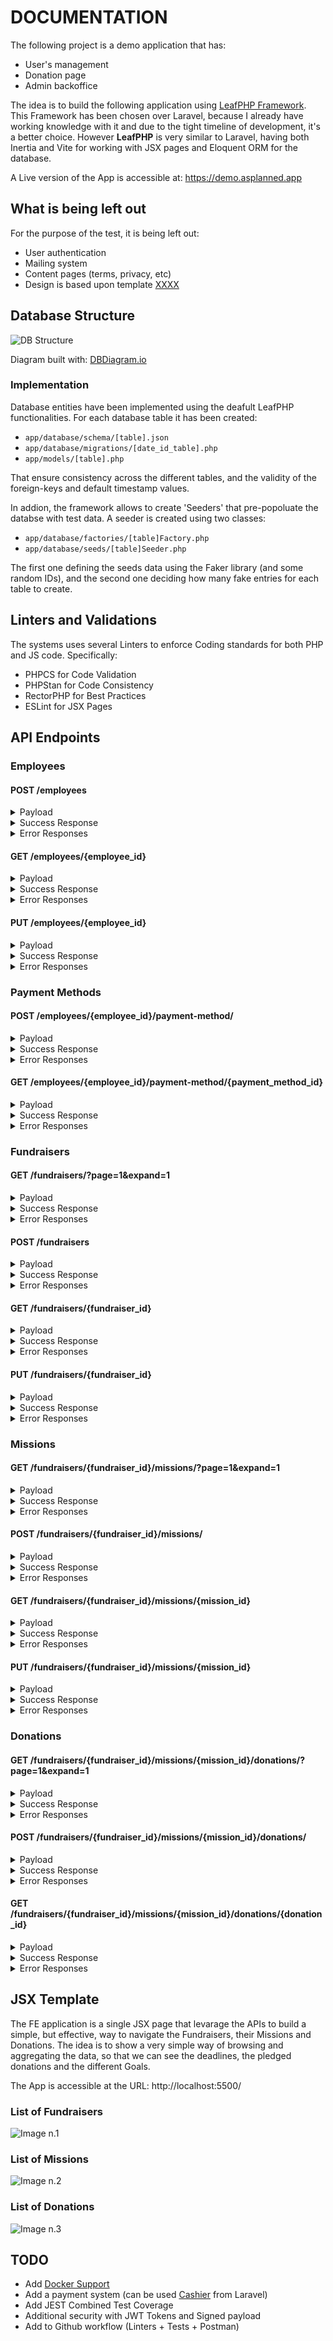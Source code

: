 # DOCUMENTATION

The following project is a demo application that has:
* User's management
* Donation page
* Admin backoffice

The idea is to build the following application using 
[LeafPHP Framework](https://leafphp.dev/). This Framework has been chosen 
over Laravel, because I already have working knowledge with it and due to 
the tight timeline of development, it's a better choice. However 
**LeafPHP** is very similar to Laravel, having both Inertia 
and Vite for working with JSX pages and Eloquent ORM for the database.

A Live version of the App is accessible at: https://demo.asplanned.app
## What is being left out

For the purpose of the test, it is being left out:

* User authentication
* Mailing system
* Content pages (terms, privacy, etc)
* Design is based upon template [XXXX]()

## Database Structure

![DB Structure](assets/images/ACME-DB-Structure.png)

Diagram built with: [DBDiagram.io](https://dbdiagram.io/)


### Implementation

Database entities have been implemented using the deafult LeafPHP 
functionalities. For each database table it has been created:

* `app/database/schema/[table].json`
* `app/database/migrations/[date_id_table].php`
* `app/models/[table].php`

That ensure consistency across the different tables, and the validity
of the foreign-keys and default timestamp values.

In addion, the framework allows to create 'Seeders' that pre-popoluate
the databse with test data. A seeder is created using two classes:

* `app/database/factories/[table]Factory.php`
* `app/database/seeds/[table]Seeder.php`

The first one defining the seeds data using the Faker library (and some
random IDs), and the second one deciding how many fake entries for each
table to create.

## Linters and Validations

The systems uses several Linters to enforce Coding standards for both
PHP and JS code. Specifically:

* PHPCS for Code Validation
* PHPStan for Code Consistency
* RectorPHP for Best Practices
* ESLint for JSX Pages


## API Endpoints

### Employees

#### POST /employees

<details>
    <summary>Payload</summary>

```json
{
  "username": "test.foo",
  "email": "test.foo@example.org",
  "first_name": "Test",
  "last_name": "Food",
  "role": "Software Developer",
  "department": "IT"
}
```
</details>

<details>
    <summary>Success Response</summary>

```json
{
  "id": 1,
  "username": "test.foo",
  "email": "test.foo@example.org",
  "first_name": "Test",
  "last_name": "Food",
  "role": "Software Developer",
  "department": "IT",
  "created_at": "2024-06-17T21:58:00.000000Z",
  "updated_at": "2024-06-17T21:58:36.000000Z"
}
```
</details>

<details>
    <summary>Error Responses</summary>

- 406 Not valid data
- 422 Missing mandatory field
- 500 Exception
</details>

#### GET /employees/{employee_id}

<details>
    <summary>Payload</summary>

```
No payload
```
</details>

<details>
    <summary>Success Response</summary>

```json
{
  "id": 1,
  "username": "test.foo",
  "email": "test.foo@example.org",
  "first_name": "Test",
  "last_name": "Food",
  "role": "7VkIem3Tpi",
  "department": "xs7eJHLqoH",
  "created_at": "2024-06-17T21:58:00.000000Z",
  "updated_at": "2024-06-17T21:58:36.000000Z"
}
```
</details>

<details>
    <summary>Error Responses</summary>

- 404 Not found
- 406 Not valid data
- 422 Missing mandatory field
- 500 Exception
</details>

#### PUT /employees/{employee_id}

<details>
    <summary>Payload</summary>

```json
{
  "username": "updated.foo",
  "email": "updated.foo@example.org",
  "first_name": "Updated",
  "last_name": "Foo",
  "role": "Senior Developer",
  "department": "Engineering"
}
```
</details>

<details>
    <summary>Success Response</summary>

```
204 No Content
```
</details>

<details>
    <summary>Error Responses</summary>

- 404 Not found
- 406 Not valid data
- 422 Missing mandatory field
- 500 Exception
</details>

### Payment Methods


#### POST /employees/{employee_id}/payment-method/

<details>
    <summary>Payload</summary>

```json
{
  "type": "credit_card",
  "cc_number": "4111111111111111",
  "cc_ccv": "123",
  "expiration_month": "12",
  "expiration_year": "2025"
}
```
</details>

<details>
    <summary>Success Response</summary>

```json
{
  "id": 1,
  "employee_id": 1,
  "type": "credit_card",
  "cc_number": "4111111111111111",
  "cc_ccv": "123",
  "expiration_month": "12",
  "expiration_year": "2025",
  "created_at": "2024-06-17T21:58:00.000000Z",
  "updated_at": "2024-06-17T21:58:36.000000Z"
}
```
</details>

<details>
    <summary>Error Responses</summary>

- 406 Not valid data
- 422 Missing mandatory field
- 500 Exception
</details>

#### GET /employees/{employee_id}/payment-method/{payment_method_id}

<details>
    <summary>Payload</summary>

```
No payload
```
</details>

<details>
    <summary>Success Response</summary>

```json
{
  "id": 1,
  "employee_id": 1,
  "type": "credit_card",
  "cc_number": "4111111111111111",
  "cc_ccv": "123",
  "expiration_month": "12",
  "expiration_year": "2025",
  "created_at": "2024-06-17T21:58:00.000000Z",
  "updated_at": "2024-06-17T21:58:36.000000Z"
}
```
</details>

<details>
    <summary>Error Responses</summary>

- 404 Not found
- 406 Not valid data
- 422 Missing mandatory field
- 500 Exception
</details>

### Fundraisers


#### GET /fundraisers/?page=1&expand=1

<details>
    <summary>Payload</summary>

```
No payload
```

</details>

<details>
    <summary>Success Response</summary>

```json
{
  "fundraisers": [
    {
      "id": 2,
      "employee_id": 1,
      "name": "Test Fundraiser",
      "website": "https://www.testwebsite.com",
      "description": "This is a Test Fundraiser inserted from API",
      "goal_amount": 3000,
      "goal_currency": "EUR",
      "goal_end_date": "2024-12-31T00:00:00.000000Z",
      "created_at": "2024-06-17T21:58:37.000000Z",
      "updated_at": "2024-06-17T21:58:37.000000Z"
    },
    {
      "id": 1,
      "employee_id": 1,
      "name": "Test Change name 1",
      "website": "https://www.test.foo",
      "description": "Random Description change for Fundraiser",
      "goal_amount": 10000,
      "goal_currency": "USD",
      "goal_end_date": "2025-05-19T23:30:27.000000Z",
      "created_at": "2024-06-17T21:58:01.000000Z",
      "updated_at": "2024-06-17T21:58:37.000000Z"
    }
  ],
  "_collections": {
    "employees": {
      "1": {
        "id": 1,
        "username": "test.foo",
        "email": "test.foo@example.org",
        "first_name": "Test",
        "last_name": "Food",
        "role": "7VkIem3Tpi",
        "department": "xs7eJHLqoH",
        "created_at": "2024-06-17T21:58:00.000000Z",
        "updated_at": "2024-06-17T21:58:36.000000Z"
      }
    }
  },
  "_pages": {
    "current": 1,
    "total": 1
  }
}
```

</details>

<details>
    <summary>Error Responses</summary>

- 404 Not found
```json
{
  "fundraisers": [],
  "_collections": [],
  "_pages": {
    "current": 5,
    "total": 1
  }
}
```
- 406 Not valid data
- 422 Missing mandatory field
- 500 Exception

</details>

#### POST /fundraisers

<details>
    <summary>Payload</summary>

```json
{
  "employee_id": 1,
  "name": "Test Fundraiser",
  "website": "https://www.testwebsite.com",
  "description": "This is a Test Fundraiser inserted from API",
  "goal_amount": 3000,
  "goal_currency": "EUR",
  "goal_end_date": "2024-12-31T00:00:00.01Z"
}
```

</details>

<details>
    <summary>Success Response</summary>

```json
{
  "employee_id": 1,
  "name": "Test Fundraiser",
  "website": "https://www.testwebsite.com",
  "description": "This is a Test Fundraiser inserted from API",
  "goal_amount": 3000,
  "goal_currency": "EUR",
  "goal_end_date": "2024-12-31T00:00:00.000000Z",
  "updated_at": "2024-06-17T22:08:17.000000Z",
  "created_at": "2024-06-17T22:08:17.000000Z",
  "id": 3
}
```

</details>

<details>
    <summary>Error Responses</summary>

- 406 Not valid data
- 422 Missing mandatory field
- 500 Exception

</details>

#### GET /fundraisers/{fundraiser_id}

<details>
    <summary>Payload</summary>

```
No payload

```

</details>

<details>
    <summary>Success Response</summary>

```json
{
  "id": 1,
  "employee_id": 2,
  "name": "Keeling, Balistreri and Conn",
  "website": "https://www.farrell.com",
  "description": "Adipisci quidem ducimus beatae aut consequatur totam autem. Voluptatem et architecto nihil rerum accusamus. Esse architecto atque quia.",
  "goal_amount": 13705,
  "goal_currency": "EUR",
  "goal_end_date": "2025-05-22T23:34:30.000000Z",
  "created_at": "2024-06-17T14:54:31.000000Z",
  "updated_at": "2024-06-17T14:54:31.000000Z"
}
```

</details>

<details>
    <summary>Error Responses</summary>

- 404 Not found
- 406 Not valid data
- 422 Missing mandatory field
- 500 Exception

</details>

#### PUT /fundraisers/{fundraiser_id}

<details>
    <summary>Payload</summary>

```json
{
  "name": "Updated Fundraiser",
  "website": "https://www.updatedwebsite.com",
  "description": "Updated description",
  "goal_amount": 5000,
  "goal_currency": "USD",
  "goal_end_date": "2025-12-31T00:00:00.01Z"
}
```

</details>

<details>
    <summary>Success Response</summary>

```
204 No Content
```

</details>

<details>
    <summary>Error Responses</summary>

- 404 Not found
- 406 Not valid data
- 422 Missing mandatory field
- 500 Exception
</details>

### Missions


#### GET /fundraisers/{fundraiser_id}/missions/?page=1&expand=1

<details>
    <summary>Payload</summary>

```
No payload
```

</details>

<details>
    <summary>Success Response</summary>

```json
{
  "missions": [
    {
      "id": 2,
      "employee_id": 1,
      "fundraiser_id": 1,
      "name": "Test Mission",
      "website": "https://www.testwebsite.com",
      "description": "This is a Test Mission inserted from API",
      "goal_amount": 3000,
      "goal_currency": "EUR",
      "goal_end_date": "2024-12-31T00:00:00.000000Z",
      "created_at": "2024-06-17T21:58:37.000000Z",
      "updated_at": "2024-06-17T21:58:37.000000Z"
    },
    {
      "id": 1,
      "employee_id": 1,
      "fundraiser_id": 1,
      "name": "Test Change name 1",
      "website": "https://www.test.foo",
      "description": "Random Description change for Mission",
      "goal_amount": 10000,
      "goal_currency": "USD",
      "goal_end_date": "2025-05-19T23:30:27.000000Z",
      "created_at": "2024-06-17T21:58:01.000000Z",
      "updated_at": "2024-06-17T21:58:37.000000Z"
    }
  ],
  "_collections": {
    "employees": {
      "1": {
        "id": 1,
        "username": "test.foo",
        "email": "test.foo@example.org",
        "first_name": "Test",
        "last_name": "Food",
        "role": "7VkIem3Tpi",
        "department": "xs7eJHLqoH",
        "created_at": "2024-06-17T21:58:00.000000Z",
        "updated_at": "2024-06-17T21:58:36.000000Z"
      }
    },
    "fundraisers": {
      "1": {
        "id": 1,
        "employee_id": 1,
        "name": "Test Fundraiser",
        "website": "https://www.testwebsite.com",
        "description": "This is a Test Fundraiser inserted from API",
        "goal_amount": 3000,
        "goal_currency": "EUR",
        "goal_end_date": "2024-12-31T00:00:00.000000Z",
        "created_at": "2024-06-17T21:58:01.000000Z",
        "updated_at": "2024-06-17T21:58:37.000000Z"
      }
    }
  },
  "_pages": {
    "current": 1,
    "total": 1
  }
}
```

</details>

<details>
    <summary>Error Responses</summary>

- 404 Not found
```json
{
  "missions": [],
  "_collections": [],
  "_pages": {
    "current": 5,
    "total": 1
  }
}
```
- 406 Not valid data
- 422 Missing mandatory field
- 500 Exception

</details>

#### POST /fundraisers/{fundraiser_id}/missions/

<details>
    <summary>Payload</summary>

```json
{
  "employee_id": 1,
  "name": "Test Mission",
  "website": "https://www.testwebsite.com",
  "description": "This is a Test Mission inserted from API",
  "goal_amount": 3000,
  "goal_currency": "EUR",
  "goal_end_date": "2024-12-31T00:00:00.01Z"
}
```

</details>

<details>
    <summary>Success Response</summary>

```json
{
  "employee_id": 1,
  "fundraiser_id": 1,
  "name": "Test Mission",
  "website": "https://www.testwebsite.com",
  "description": "This is a Test Mission inserted from API",
  "goal_amount": 3000,
  "goal_currency": "EUR",
  "goal_end_date": "2024-12-31T00:00:00.000000Z",
  "updated_at": "2024-06-17T22:08:17.000000Z",
  "created_at": "2024-06-17T22:08:17.000000Z",
  "id": 3
}
```

</details>

<details>
    <summary>Error Responses</summary>

- 406 Not valid data
- 422 Missing mandatory field
- 500 Exception

</details>

#### GET /fundraisers/{fundraiser_id}/missions/{mission_id}

<details>
    <summary>Payload</summary>

```
No payload
```

</details>

<details>
    <summary>Success Response</summary>

```json
{
  "id": 1,
  "employee_id": 2,
  "fundraiser_id": 1,
  "name": "Keeling, Balistreri and Conn",
  "website": "https://www.farrell.com",
  "description": "Adipisci quidem ducimus beatae aut consequatur totam autem. Voluptatem et architecto nihil rerum accusamus. Esse architecto atque quia.",
  "goal_amount": 13705,
  "goal_currency": "EUR",
  "goal_end_date": "2025-05-22T23:34:30.000000Z",
  "created_at": "2024-06-17T14:54:31.000000Z",
  "updated_at": "2024-06-17T14:54:31.000000Z"
}
```

</details>

<details>
    <summary>Error Responses</summary>

- 404 Not found
- 406 Not valid data
- 422 Missing mandatory field
- 500 Exception

</details>

#### PUT /fundraisers/{fundraiser_id}/missions/{mission_id}

<details>
    <summary>Payload</summary>

```json
{
  "name": "Updated Mission",
  "website": "https://www.updatedwebsite.com",
  "description": "Updated description",
  "goal_amount": 5000,
  "goal_currency": "USD",
  "goal_end_date": "2025-12-31T00:00:00.01Z"
}
```

</details>

<details>
    <summary>Success Response</summary>

```
204 No Content
```

</details>

<details>
    <summary>Error Responses</summary>

- 404 Not found
- 406 Not valid data
- 422 Missing mandatory field
- 500 Exception

</details>

### Donations

#### GET /fundraisers/{fundraiser_id}/missions/{mission_id}/donations/?page=1&expand=1

<details>
    <summary>Payload</summary>

```
No payload
```

</details>

<details>
    <summary>Success Response</summary>

```json
{
  "donations": [
    {
      "id": 2,
      "employee_id": 1,
      "mission_id": 1,
      "payment_method_id": 1,
      "amount": 15,
      "currency": "EUR",
      "created_at": "2024-06-17T21:58:37.000000Z",
      "updated_at": "2024-06-17T21:58:37.000000Z"
    },
    {
      "id": 1,
      "employee_id": 1,
      "mission_id": 1,
      "payment_method_id": 1,
      "amount": 20,
      "currency": "USD",
      "created_at": "2024-06-17T21:58:01.000000Z",
      "updated_at": "2024-06-17T21:58:37.000000Z"
    }
  ],
  "_collections": {
    "employees": {
      "1": {
        "id": 1,
        "username": "test.foo",
        "email": "test.foo@example.org",
        "first_name": "Test",
        "last_name": "Food",
        "role": "7VkIem3Tpi",
        "department": "xs7eJHLqoH",
        "created_at": "2024-06-17T21:58:00.000000Z",
        "updated_at": "2024-06-17T21:58:36.000000Z"
      }
    },
    "fundraisers": {
      "1": {
        "id": 1,
        "employee_id": 1,
        "name": "Test Fundraiser",
        "website": "https://www.testwebsite.com",
        "description": "This is a Test Fundraiser inserted from API",
        "goal_amount": 3000,
        "goal_currency": "EUR",
        "goal_end_date": "2024-12-31T00:00:00.000000Z",
        "created_at": "2024-06-17T21:58:01.000000Z",
        "updated_at": "2024-06-17T21:58:37.000000Z"
      }
    },
    "missions": {
      "1": {
        "id": 1,
        "employee_id": 1,
        "fundraiser_id": 1,
        "name": "Test Mission",
        "website": "https://www.testwebsite.com",
        "description": "This is a Test Mission inserted from API",
        "goal_amount": 3000,
        "goal_currency": "EUR",
        "goal_end_date": "2024-12-31T00:00:00.000000Z",
        "created_at": "2024-06-17T21:58:01.000000Z",
        "updated_at": "2024-06-17T21:58:37.000000Z"
      }
    }
  },
  "_pages": {
    "current": 1,
    "total": 1
  }
}
```

</details>

<details>
    <summary>Error Responses</summary>

- 404 Not found
```json
{
  "donations": [],
  "_collections": [],
  "_pages": {
    "current": "5",
    "total": 1
  }
}
```
- 406 Not valid data
- 422 Missing mandatory field
- 500 Exception

</details>

#### POST /fundraisers/{fundraiser_id}/missions/{mission_id}/donations/

<details>
    <summary>Payload</summary>

```json
{
  "employee_id": 2,
  "payment_method_id": 1,
  "amount": 15,
  "currency": "EUR"
}
```

</details>

<details>
    <summary>Success Response</summary>

```json
{
  "employee_id": 2,
  "mission_id": 1,
  "payment_method_id": 1,
  "amount": 15,
  "currency": "EUR",
  "updated_at": "2024-06-17T22:08:17.000000Z",
  "created_at": "2024-06-17T22:08:17.000000Z",
  "id": 3
}
```

</details>

<details>
    <summary>Error Responses</summary>

- 406 Not valid data
- 422 Missing mandatory field
- 500 Exception

</details>

#### GET /fundraisers/{fundraiser_id}/missions/{mission_id}/donations/{donation_id}

<details>
    <summary>Payload</summary>

```
No payload
```

</details>

<details>
    <summary>Success Response</summary>

```json
{
  "id": 1,
  "employee_id": 2,
  "mission_id": 1,
  "payment_method_id": 1,
  "amount": 15,
  "currency": "EUR",
  "created_at": "2024-06-17T14:54:31.000000Z",
  "updated_at": "2024-06-17T14:54:31.000000Z"
}
```

</details>

<details>
    <summary>Error Responses</summary>

- 404 Not found
- 406 Not valid data
- 422 Missing mandatory field
- 500 Exception

</details>

## JSX Template

The FE application is a single JSX page that levarage the APIs to build a simple, 
but effective, way to navigate the Fundraisers, their Missions and Donations.
The idea is to show a very simple way of browsing and aggregating the data, so that 
we can see the deadlines, the pledged donations and the different Goals. 

The App is accessible at the URL: http://localhost:5500/

### List of Fundraisers
![Image n.1](assets/images/image01.png)

### List of Missions
![Image n.2](assets/images/image02.png)

### List of Donations
![Image n.3](assets/images/image03.png)


## TODO

* Add [Docker Support](https://leafphp.dev/docs/introduction/docker.html)
* Add a payment system (can be used [Cashier](https://laravel.com/docs/11.x/billing) from Laravel)
* Add JEST Combined Test Coverage
* Additional security with JWT Tokens and Signed payload
* Add to Github workflow (Linters + Tests + Postman)

